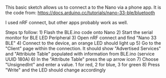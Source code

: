 This basic sketch allows us to connect a to the Nano via a phone app. It is the code from:
https://docs.arduino.cc/tutorials/nano-33-ble/bluetooth

I used nRF connect, but other apps probably work as well.

Steps tp follow:
    1) Flash the BLE.ino code onto Nano
    2) Start the serial monitor for BLE LED Peripheral
    3) Open nRF connect and find "Nano 33 BLE"
    4) Connect to the device, an orange LED should light up
    5) Go to the "Client" page within the connection. It should show "Advertised Services" and
       "Attribiute Table" populated with information from BLE.ino (service UUID 180A)
    6) In the "Attribute Table" press the up arrow icon
    7) Choose "UnsignedInt" and enter a value. 1 for red, 2 for blue, 3 for green
    8) Press "Write" and the LED should change accordingly